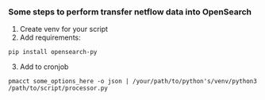### Some steps to perform transfer netflow data into OpenSearch

1. Create venv for your script
2. Add requirements:
```
pip install opensearch-py
```
3. Add to cronjob
```
pmacct some_options_here -o json | /your/path/to/python's/venv/python3 /path/to/script/processor.py
```
 
